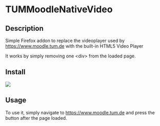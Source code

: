 # TUMMoodleNativeVideo

## Description

Simple Firefox addon to replace the videoplayer used by https://www.moodle.tum.de with the built-in HTML5 Video Player

It works by simply removing one \<div\> from the loaded page.

## Install
[![](https://ffp4g1ylyit3jdyti1hqcvtb-wpengine.netdna-ssl.com/addons/files/2015/11/get-the-addon.png)](https://addons.mozilla.org/de/firefox/addon/tummoodlenativevideo/)

## Usage

To use it, simply navigate to https://www.moodle.tum.de and press the button after the page loaded.
